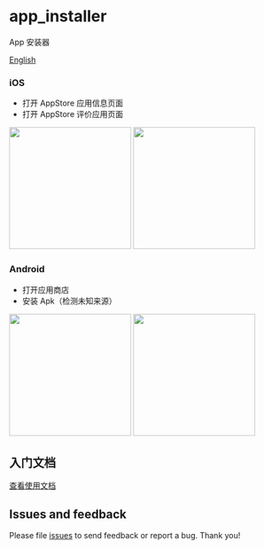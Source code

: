 # app_installer

App 安装器

[English](https://github.com/yy1300326388/app_installer)

### iOS

* 打开 AppStore 应用信息页面
* 打开 AppStore 评价应用页面

 <img src="https://raw.githubusercontent.com/yy1300326388/app_installer/develop/images/iOS_Go_Store.gif" width="220"/>
<img src="https://raw.githubusercontent.com/yy1300326388/app_installer/develop/images/iOS_Review.gif" width="220"/>


### Android

* 打开应用商店
* 安装 Apk（检测未知来源）


<img src="https://raw.githubusercontent.com/yy1300326388/app_installer/develop/images/Android_Go_Store.gif" width="220"/>
<img src="https://raw.githubusercontent.com/yy1300326388/app_installer/develop/images/install_apk.gif" width="220"/>

## 入门文档

[查看使用文档](https://github.com/yy1300326388/app_installer/tree/master/example/README_CN.md)

## Issues and feedback

Please file [issues](https://github.com/yy1300326388/app_installer/issues/new) to send feedback or report a bug. Thank you!